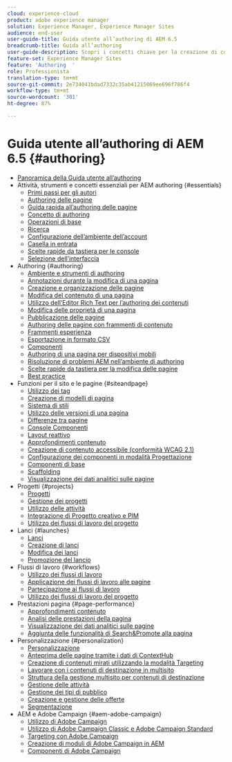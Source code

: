 ```yaml
---
cloud: experience-cloud
product: adobe experience manager
solution: Experience Manager, Experience Manager Sites
audience: end-user
user-guide-title: Guida utente all’authoring di AEM 6.5
breadcrumb-title: Guida all’authoring
user-guide-description: Scopri i concetti chiave per la creazione di contenuti e l’authoring in AEM.
feature-set: Experience Manager Sites
feature: 'Authoring  '
role: Professionista
translation-type: tm+mt
source-git-commit: 2e734041bdad7332c35ab41215069ee696f786f4
workflow-type: tm+mt
source-wordcount: '301'
ht-degree: 87%

---
```



# Guida utente all’authoring di AEM 6.5 {#authoring}

+ [Panoramica della Guida utente all’authoring](home.md)
+ Attività, strumenti e concetti essenziali per AEM authoring {#essentials}
   + [Primi passi per gli autori](first-steps.md)
   + [Authoring delle pagine](page-authoring.md)
   + [Guida rapida all’authoring delle pagine](qg-page-authoring.md)
   + [Concetto di authoring](author.md)
   + [Operazioni di base](basic-handling.md)
   + [Ricerca](search.md)
   + [Configurazione dell’ambiente dell’account](user-properties.md)
   + [Casella in entrata](inbox.md)
   + [Scelte rapide da tastiera per le console](keyboard-shortcuts.md)
   + [Selezione dell’interfaccia](select-ui.md)
+ Authoring {#authoring}
   + [Ambiente e strumenti di authoring](author-environment-tools.md)
   + [Annotazioni durante la modifica di una pagina](annotations.md)
   + [Creazione e organizzazione delle pagine](managing-pages.md)
   + [Modifica del contenuto di una pagina](editing-content.md)
   + [Utilizzo dell’Editor Rich Text per l’authoring dei contenuti](rich-text-editor.md)
   + [Modifica delle proprietà di una pagina](editing-page-properties.md)
   + [Pubblicazione delle pagine](publishing-pages.md)
   + [Authoring delle pagine con frammenti di contenuto](content-fragments.md)
   + [Frammenti esperienza](experience-fragments.md)
   + [Esportazione in formato CSV](csv-export.md)
   + [Componenti](default-components.md)
   + [Authoring di una pagina per dispositivi mobili ](mobile.md)
   + [Risoluzione di problemi AEM nell’ambiente di authoring ](troubleshooting.md)
   + [Scelte rapide da tastiera per la modifica delle pagine](page-authoring-keyboard-shortcuts.md)
   + [Best practice  ](best-practices.md)
+ Funzioni per il sito e le pagine {#siteandpage}
   + [Utilizzo dei tag](tags.md)
   + [Creazione di modelli di pagina  ](templates.md)
   + [Sistema di stili](style-system.md)
   + [Utilizzo delle versioni di una pagina  ](working-with-page-versions.md)
   + [Differenze tra pagine](page-diff.md)
   + [Console Componenti](default-components-console.md)
   + [Layout reattivo](responsive-layout.md)
   + [Approfondimenti contenuto](content-insights.md)
   + [Creazione di contenuto accessibile (conformità WCAG 2.1)](creating-accessible-content.md)
   + [Configurazione dei componenti in modalità Progettazione](default-components-designmode.md)
   + [Componenti di base](default-components-foundation.md)
   + [Scaffolding](scaffolding.md)
   + [Visualizzazione dei dati analitici sulle pagine](page-analytics-using.md)
+ Progetti {#projects}
   + [Progetti](projects.md)
   + [Gestione dei progetti](touch-ui-managing-projects.md)
   + [Utilizzo delle attività](task-content.md)
   + [Integrazione di Progetto creativo e PIM](managing-product-information.md)
   + [Utilizzo dei flussi di lavoro del progetto](projects-with-workflows.md)
+ Lanci {#launches}
   + [Lanci](launches.md)
   + [Creazione di lanci](launches-creating.md)
   + [Modifica dei lanci](launches-editing.md)
   + [Promozione del lancio](launches-promoting.md)
+ Flussi di lavoro {#workflows}
   + [Utilizzo dei flussi di lavoro](workflows.md)
   + [Applicazione dei flussi di lavoro alle pagine](workflows-applying.md)
   + [Partecipazione ai flussi di lavoro](workflows-participating.md)
   + [Utilizzo dei flussi di lavoro del progetto](https://experienceleague.adobe.com/docs/experience-manager-65/authoring/projects/projects-with-workflows.html)
+ Prestazioni pagina {#page-performance}
   + [Approfondimenti contenuto](https://experienceleague.adobe.com/docs/experience-manager-65/authoring/siteandpage/content-insights.html)
   + [Analisi delle prestazioni della pagina](ci-analyze.md)
   + [Visualizzazione dei dati analitici sulle pagine](pa-using.md)
   + [Aggiunta delle funzionalità di Search&amp;Promote alla pagina](search-and-promote.md)
+ Personalizzazione {#personalization}
   + [Personalizzazione](personalization.md)
   + [Anteprima delle pagine tramite i dati di ContextHub](ch-previewing.md)
   + [Creazione di contenuti mirati utilizzando la modalità Targeting](content-targeting-touch.md)
   + [Lavorare con i contenuti di destinazione in multisito](multisite-support-targeted-content.md)
   + [Struttura della gestione multisito per contenuti di destinazione](technical-multisite-targeted.md)
   + [Gestione delle attività](activitylib.md)
   + [Gestione dei tipi di pubblico](managing-audiences.md)
   + [Creazione e gestione delle offerte](offerlib.md)
   + [Segmentazione](segmentation-overview.md)
+ AEM e Adobe Campaign {#aem-adobe-campaign}
   + [Utilizzo di Adobe Campaign](adobe-campaign.md)
   + [Utilizzo di Adobe Campaign Classic e Adobe Campaign Standard](campaign.md)
   + [Targeting con Adobe Campaign](target-adobe-campaign.md)
   + [Creazione di moduli di Adobe Campaign in AEM](adobe-campaign-forms.md)
   + [Componenti di Adobe Campaign](adobe-campaign-components.md)
